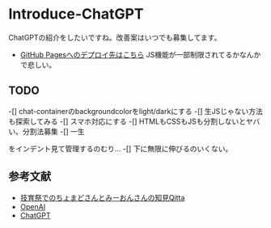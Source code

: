 # Introduce-ChatGPT

ChatGPTの紹介をしたいですね。改善案はいつでも募集してます。

- [GitHub Pagesへのデプロイ先はこちら](https://daku-on.github.io/introduce-ChatGPT/)
JS機能が一部制限されてるかなんかで悲しい。

## TODO

-[] chat-containerのbackgroundcolorをlight/darkにする
-[] 生JSじゃない方法も探索してみる
-[] スマホ対応にする
-[] HTMLもCSSもJSも分割しないとヤバい。分割法募集
-[] 一生<div></div>をインデント見て管理するのむり...
-[] 下に無限に伸びるのいくない。

## 参考文献

- [技育祭でのちょまどさんとみーおんさんの知見Qitta](https://qiita.com/chomado/items/a64d6c0ddd19718ed0ce)
- [OpenAI](https://openai.com/)
- [ChatGPT](https://chat.openai.com)